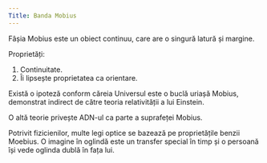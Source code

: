 ```yaml
---
Title: Banda Mobius
---
```


Fâșia Mobius este un obiect continuu, care are o singură latură și margine.

Proprietăți:
1. Continuitate.
2. Îi lipsește proprietatea ca orientare. 

Există o ipoteză conform căreia Universul este o buclă uriașă Mobius, demonstrat indirect de către teoria relativității a lui Einstein. 

O altă teorie privește ADN-ul ca parte a suprafeței Mobius. 

Potrivit fizicienilor, multe legi optice se bazează pe proprietățile benzii Moebius. O imagine în oglindă este un transfer special în timp și o persoană își vede oglinda dublă în fața lui. 
